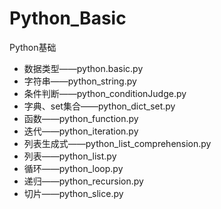 # Python_Basic
Python基础
- 数据类型——python.basic.py
- 字符串——python_string.py
- 条件判断——python_conditionJudge.py
- 字典、set集合——python_dict_set.py
- 函数——python_function.py
- 迭代——python_iteration.py
- 列表生成式——python_list_comprehension.py
- 列表——python_list.py
- 循环——python_loop.py
- 递归——python_recursion.py
- 切片——python_slice.py
